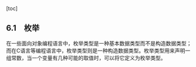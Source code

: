 [toc]

## 6.1　枚举

在一些面向对象编程语言中，枚举类型是一种基本数据类型而不是构造数据类型；而在C语言等编程语言中，枚举类型则是一种构造数据类型。枚举类型用来声明一组常数，当一个变量有几种可能的取值时，可以将它定义为枚举类型。

